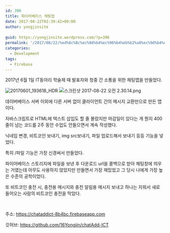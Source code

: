 ```yaml
---
id: 396
title: 파이어베이스 채팅앱
date: 2017-08-22T02:39:42+09:00
author: yongjinsite

guid: https://yongjinsite.wordpress.com/?p=396
permalink: '/2017/08/22/%ed%8c%8c%ec%9d%b4%ec%96%b4%eb%b2%a0%ec%9d%b4%ec%8a%a4-%ec%b1%84%ed%8c%85%ec%95%b1/'
categories:
  - Development
tags:
  - Firebase
---
```


2017년 6월 1일 IT동아리 학술제 때 발표자와 청중 간 소통을 위한 채팅앱을 만들었다.

<img class="alignnone size-full wp-image-389" src="https://raw.githubusercontent.com/16Yongjin/16Yongjin.github.io/master/wp-content/uploads/2017/08/20170601_193618_hdr.jpg" alt="20170601_193618_HDR" width="4160" height="2340" srcset="https://raw.githubusercontent.com/16Yongjin/16Yongjin.github.io/master/wp-content/uploads/2017/08/20170601_193618_hdr.jpg 4160w, https://raw.githubusercontent.com/16Yongjin/16Yongjin.github.io/master/wp-content/uploads/2017/08/20170601_193618_hdr-300x169.jpg 300w, https://raw.githubusercontent.com/16Yongjin/16Yongjin.github.io/master/wp-content/uploads/2017/08/20170601_193618_hdr-768x432.jpg 768w, https://raw.githubusercontent.com/16Yongjin/16Yongjin.github.io/master/wp-content/uploads/2017/08/20170601_193618_hdr-1024x576.jpg 1024w, https://raw.githubusercontent.com/16Yongjin/16Yongjin.github.io/master/wp-content/uploads/2017/08/20170601_193618_hdr-1000x563.jpg 1000w, https://raw.githubusercontent.com/16Yongjin/16Yongjin.github.io/master/wp-content/uploads/2017/08/20170601_193618_hdr-533x300.jpg 533w" sizes="(max-width: 4160px) 100vw, 4160px" />

<img class="alignnone  wp-image-412" src="https://raw.githubusercontent.com/16Yongjin/16Yongjin.github.io/master/wp-content/uploads/2017/08/ec8aa4ed81aceba6b0ec83b7-2017-08-22-ec98a4eca084-2-30-14.png" alt="스크린샷 2017-08-22 오전 2.30.14.png" width="393" height="557" srcset="https://raw.githubusercontent.com/16Yongjin/16Yongjin.github.io/master/wp-content/uploads/2017/08/ec8aa4ed81aceba6b0ec83b7-2017-08-22-ec98a4eca084-2-30-14.png 1004w, https://raw.githubusercontent.com/16Yongjin/16Yongjin.github.io/master/wp-content/uploads/2017/08/ec8aa4ed81aceba6b0ec83b7-2017-08-22-ec98a4eca084-2-30-14-212x300.png 212w, https://raw.githubusercontent.com/16Yongjin/16Yongjin.github.io/master/wp-content/uploads/2017/08/ec8aa4ed81aceba6b0ec83b7-2017-08-22-ec98a4eca084-2-30-14-768x1088.png 768w, https://raw.githubusercontent.com/16Yongjin/16Yongjin.github.io/master/wp-content/uploads/2017/08/ec8aa4ed81aceba6b0ec83b7-2017-08-22-ec98a4eca084-2-30-14-723x1024.png 723w, https://raw.githubusercontent.com/16Yongjin/16Yongjin.github.io/master/wp-content/uploads/2017/08/ec8aa4ed81aceba6b0ec83b7-2017-08-22-ec98a4eca084-2-30-14-1000x1416.png 1000w" sizes="(max-width: 393px) 100vw, 393px" /> 

데이버베이스 서버 이외에 다른 서버 없이 클라이언트 간의 메시지 교환만으로 만든 앱이다.

자바스크립트로 HTML에 텍스트 삽입도 할 줄 몰랐지만 마감일이 있다는 게 뭔지 400줄이 넘는 코드를 2주 동안 수업도 안들으면서 계속 작성했다.

닉네임 변경, 비트코인 보내기, img src보내기, 파일 업로드해서 보내기 등등 기능을 넣었다.

특히 /파일 기능은 가장 신경써서 만들었다.

파이어베이스 스토리지에 파일을 보낸 후 다운로드 url을 콜백으로 받아 채팅창에 띄우는 거였는데 아무도 사용하지 않았지만 만들면서 가장 재밌었고 그 당시 나에게 가장 높은 수준의 공학이었다.

또 비트코인 충전 시, 충전용 메시지와 충전 알림용 메시지 보내고 하나는 지워서 새로 들어오는 사람의 비트코인 충전을 막았다.

&nbsp;

주소: https://chataddict-8b4bc.firebaseapp.com

깃허브: https://github.com/16Yongjin/chatAdd-ICT

&nbsp;